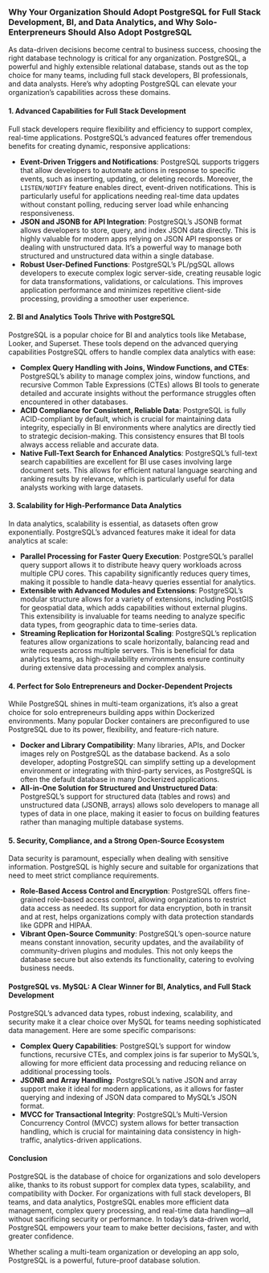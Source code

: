 ### Why Your Organization Should Adopt PostgreSQL for Full Stack Development, BI, and Data Analytics, and Why Solo-Enterpreneurs Should Also Adopt PostgreSQL

As data-driven decisions become central to business success, choosing the right database technology is critical for any organization. PostgreSQL, a powerful and highly extensible relational database, stands out as the top choice for many teams, including full stack developers, BI professionals, and data analysts. Here’s why adopting PostgreSQL can elevate your organization’s capabilities across these domains.

#### 1. **Advanced Capabilities for Full Stack Development**

Full stack developers require flexibility and efficiency to support complex, real-time applications. PostgreSQL’s advanced features offer tremendous benefits for creating dynamic, responsive applications:

   - **Event-Driven Triggers and Notifications**: PostgreSQL supports triggers that allow developers to automate actions in response to specific events, such as inserting, updating, or deleting records. Moreover, the `LISTEN/NOTIFY` feature enables direct, event-driven notifications. This is particularly useful for applications needing real-time data updates without constant polling, reducing server load while enhancing responsiveness.
   - **JSON and JSONB for API Integration**: PostgreSQL’s JSONB format allows developers to store, query, and index JSON data directly. This is highly valuable for modern apps relying on JSON API responses or dealing with unstructured data. It’s a powerful way to manage both structured and unstructured data within a single database.
   - **Robust User-Defined Functions**: PostgreSQL’s PL/pgSQL allows developers to execute complex logic server-side, creating reusable logic for data transformations, validations, or calculations. This improves application performance and minimizes repetitive client-side processing, providing a smoother user experience.

#### 2. **BI and Analytics Tools Thrive with PostgreSQL**

PostgreSQL is a popular choice for BI and analytics tools like Metabase, Looker, and Superset. These tools depend on the advanced querying capabilities PostgreSQL offers to handle complex data analytics with ease:

   - **Complex Query Handling with Joins, Window Functions, and CTEs**: PostgreSQL’s ability to manage complex joins, window functions, and recursive Common Table Expressions (CTEs) allows BI tools to generate detailed and accurate insights without the performance struggles often encountered in other databases.
   - **ACID Compliance for Consistent, Reliable Data**: PostgreSQL is fully ACID-compliant by default, which is crucial for maintaining data integrity, especially in BI environments where analytics are directly tied to strategic decision-making. This consistency ensures that BI tools always access reliable and accurate data.
   - **Native Full-Text Search for Enhanced Analytics**: PostgreSQL’s full-text search capabilities are excellent for BI use cases involving large document sets. This allows for efficient natural language searching and ranking results by relevance, which is particularly useful for data analysts working with large datasets.

#### 3. **Scalability for High-Performance Data Analytics**

In data analytics, scalability is essential, as datasets often grow exponentially. PostgreSQL’s advanced features make it ideal for data analytics at scale:

   - **Parallel Processing for Faster Query Execution**: PostgreSQL’s parallel query support allows it to distribute heavy query workloads across multiple CPU cores. This capability significantly reduces query times, making it possible to handle data-heavy queries essential for analytics.
   - **Extensible with Advanced Modules and Extensions**: PostgreSQL’s modular structure allows for a variety of extensions, including PostGIS for geospatial data, which adds capabilities without external plugins. This extensibility is invaluable for teams needing to analyze specific data types, from geographic data to time-series data.
   - **Streaming Replication for Horizontal Scaling**: PostgreSQL’s replication features allow organizations to scale horizontally, balancing read and write requests across multiple servers. This is beneficial for data analytics teams, as high-availability environments ensure continuity during extensive data processing and complex analysis.

#### 4. **Perfect for Solo Entrepreneurs and Docker-Dependent Projects**

While PostgreSQL shines in multi-team organizations, it’s also a great choice for solo entrepreneurs building apps within Dockerized environments. Many popular Docker containers are preconfigured to use PostgreSQL due to its power, flexibility, and feature-rich nature.

   - **Docker and Library Compatibility**: Many libraries, APIs, and Docker images rely on PostgreSQL as the database backend. As a solo developer, adopting PostgreSQL can simplify setting up a development environment or integrating with third-party services, as PostgreSQL is often the default database in many Dockerized applications.
   - **All-in-One Solution for Structured and Unstructured Data**: PostgreSQL’s support for structured data (tables and rows) and unstructured data (JSONB, arrays) allows solo developers to manage all types of data in one place, making it easier to focus on building features rather than managing multiple database systems.

#### 5. **Security, Compliance, and a Strong Open-Source Ecosystem**

Data security is paramount, especially when dealing with sensitive information. PostgreSQL is highly secure and suitable for organizations that need to meet strict compliance requirements.

   - **Role-Based Access Control and Encryption**: PostgreSQL offers fine-grained role-based access control, allowing organizations to restrict data access as needed. Its support for data encryption, both in transit and at rest, helps organizations comply with data protection standards like GDPR and HIPAA.
   - **Vibrant Open-Source Community**: PostgreSQL’s open-source nature means constant innovation, security updates, and the availability of community-driven plugins and modules. This not only keeps the database secure but also extends its functionality, catering to evolving business needs.

#### PostgreSQL vs. MySQL: A Clear Winner for BI, Analytics, and Full Stack Development

PostgreSQL’s advanced data types, robust indexing, scalability, and security make it a clear choice over MySQL for teams needing sophisticated data management. Here are some specific comparisons:

   - **Complex Query Capabilities**: PostgreSQL’s support for window functions, recursive CTEs, and complex joins is far superior to MySQL’s, allowing for more efficient data processing and reducing reliance on additional processing tools.
   - **JSONB and Array Handling**: PostgreSQL’s native JSON and array support make it ideal for modern applications, as it allows for faster querying and indexing of JSON data compared to MySQL’s JSON format.
   - **MVCC for Transactional Integrity**: PostgreSQL’s Multi-Version Concurrency Control (MVCC) system allows for better transaction handling, which is crucial for maintaining data consistency in high-traffic, analytics-driven applications. 

#### Conclusion

PostgreSQL is the database of choice for organizations and solo developers alike, thanks to its robust support for complex data types, scalability, and compatibility with Docker. For organizations with full stack developers, BI teams, and data analytics, PostgreSQL enables more efficient data management, complex query processing, and real-time data handling—all without sacrificing security or performance. In today’s data-driven world, PostgreSQL empowers your team to make better decisions, faster, and with greater confidence. 

Whether scaling a multi-team organization or developing an app solo, PostgreSQL is a powerful, future-proof database solution.